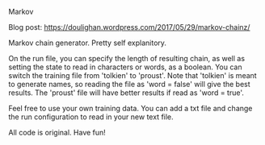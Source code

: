 Markov 

Blog post: https://doulighan.wordpress.com/2017/05/29/markov-chainz/

Markov chain generator. Pretty self explanitory.

On the run file, you can specify the length of resulting chain, as well as setting the state to read in characters or words, as a boolean. You can switch the training file from 'tolkien' to 'proust'. Note that 'tolkien' is meant to generate names, so reading the file as 'word = false' will give the best results. The 'proust' file will have better results if read as 'word = true'.

Feel free to use your own training data. You can add a txt file and change the run configuration to read in your new text file.

All code is original. Have fun!


